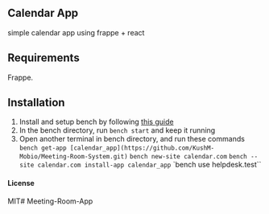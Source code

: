 ## Calendar App
  simple calendar app using frappe + react

## Requirements
  Frappe.

## Installation
1. Install and setup bench by following [this guide](https://frappeframework.com/docs/v14/user/en/installation)
2. In the bench directory, run `bench start` and keep it running
3. Open another terminal in bench directory, and run these commands
    `bench get-app [calendar_app](https://github.com/KushM-Mobio/Meeting-Room-System.git)`
    `bench new-site calendar.com`
    `bench --site calendar.com install-app calendar_app`
    `bench use helpdesk.test``

#### License

MIT# Meeting-Room-App
